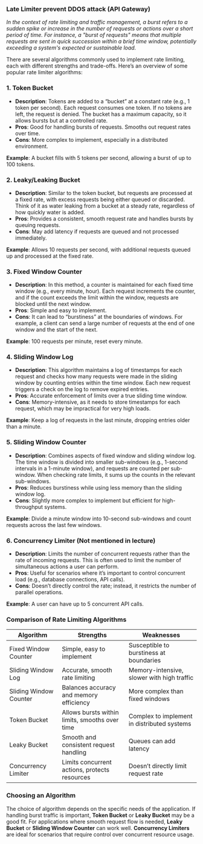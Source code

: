 ### Late Limiter prevent DDOS attack (API Gateway)
_In the context of rate limiting and traffic management, a burst refers to a sudden spike or increase in the number of requests or actions over a short period of time. For instance, a "burst of requests" means that multiple requests are sent in quick succession within a brief time window, potentially exceeding a system's expected or sustainable load._

There are several algorithms commonly used to implement rate limiting, each with different strengths and trade-offs. Here’s an overview of some popular rate limiter algorithms:

### 1. **Token Bucket**
   - **Description**: Tokens are added to a “bucket” at a constant rate (e.g., 1 token per second). Each request consumes one token. If no tokens are left, the request is denied. The bucket has a maximum capacity, so it allows bursts but at a controlled rate.
   - **Pros**: Good for handling bursts of requests. Smooths out request rates over time.
   - **Cons**: More complex to implement, especially in a distributed environment.

   **Example**: A bucket fills with 5 tokens per second, allowing a burst of up to 100 tokens.

### 2. **Leaky/Leaking Bucket**
   - **Description**: Similar to the token bucket, but requests are processed at a fixed rate, with excess requests being either queued or discarded. Think of it as water leaking from a bucket at a steady rate, regardless of how quickly water is added.
   - **Pros**: Provides a consistent, smooth request rate and handles bursts by queuing requests.
   - **Cons**: May add latency if requests are queued and not processed immediately.

   **Example**: Allows 10 requests per second, with additional requests queued up and processed at the fixed rate.

### 3. **Fixed Window Counter**
   - **Description**: In this method, a counter is maintained for each fixed time window (e.g., every minute, hour). Each request increments the counter, and if the count exceeds the limit within the window, requests are blocked until the next window.
   - **Pros**: Simple and easy to implement.
   - **Cons**: It can lead to “burstiness” at the boundaries of windows. For example, a client can send a large number of requests at the end of one window and the start of the next.

   **Example**: 100 requests per minute, reset every minute.

### 4. **Sliding Window Log**
   - **Description**: This algorithm maintains a log of timestamps for each request and checks how many requests were made in the sliding window by counting entries within the time window. Each new request triggers a check on the log to remove expired entries.
   - **Pros**: Accurate enforcement of limits over a true sliding time window.
   - **Cons**: Memory-intensive, as it needs to store timestamps for each request, which may be impractical for very high loads.

   **Example**: Keep a log of requests in the last minute, dropping entries older than a minute.

### 5. **Sliding Window Counter**
   - **Description**: Combines aspects of fixed window and sliding window log. The time window is divided into smaller sub-windows (e.g., 1-second intervals in a 1-minute window), and requests are counted per sub-window. When checking rate limits, it sums up the counts in the relevant sub-windows.
   - **Pros**: Reduces burstiness while using less memory than the sliding window log.
   - **Cons**: Slightly more complex to implement but efficient for high-throughput systems.

   **Example**: Divide a minute window into 10-second sub-windows and count requests across the last few windows.


### 6. **Concurrency Limiter (Not mentioned in lecture)**
   - **Description**: Limits the number of concurrent requests rather than the rate of incoming requests. This is often used to limit the number of simultaneous actions a user can perform.
   - **Pros**: Useful for scenarios where it’s important to control concurrent load (e.g., database connections, API calls).
   - **Cons**: Doesn’t directly control the rate; instead, it restricts the number of parallel operations.

   **Example**: A user can have up to 5 concurrent API calls.

### Comparison of Rate Limiting Algorithms

| Algorithm              | Strengths                                          | Weaknesses                                  |
|------------------------|----------------------------------------------------|---------------------------------------------|
| Fixed Window Counter   | Simple, easy to implement                          | Susceptible to burstiness at boundaries     |
| Sliding Window Log     | Accurate, smooth rate limiting                     | Memory-intensive, slower with high traffic  |
| Sliding Window Counter | Balances accuracy and memory efficiency            | More complex than fixed windows             |
| Token Bucket           | Allows bursts within limits, smooths over time     | Complex to implement in distributed systems |
| Leaky Bucket           | Smooth and consistent request handling             | Queues can add latency                      |
| Concurrency Limiter    | Limits concurrent actions, protects resources      | Doesn’t directly limit request rate         |

### Choosing an Algorithm
The choice of algorithm depends on the specific needs of the application. If handling burst traffic is important, **Token Bucket** or **Leaky Bucket** may be a good fit. For applications where smooth request flow is needed, **Leaky Bucket** or **Sliding Window Counter** can work well. **Concurrency Limiters** are ideal for scenarios that require control over concurrent resource usage.